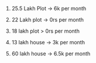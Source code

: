 1. 25.5 Lakh Plot -> 6k per month
   
2. 22 Lakh plot -> 0rs per month
3. 18 lakh plot > 0rs per month
4. 13 lakh house -> 3k per month
5. 60 lakh house -> 6.5k per month
